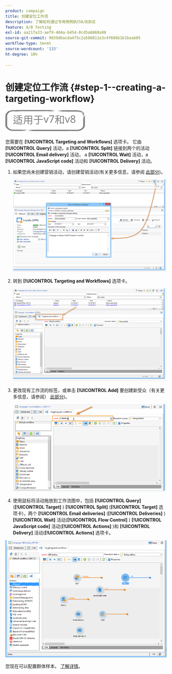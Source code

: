 ```yaml
---
product: campaign
title: 创建定位工作流
description: 了解如何通过专用用例执行A/B测试
feature: A/B Testing
exl-id: aa21fa33-aef9-484a-b454-0cd5a6868a98
source-git-commit: 9839dbacda475c2a586811e3c4f686b1b1baab05
workflow-type: tm+mt
source-wordcount: '133'
ht-degree: 10%

---
```


# 创建定位工作流 {#step-1--creating-a-targeting-workflow}

![](../../assets/common.svg)

您需要在 **[!UICONTROL Targeting and Workflows]** 选项卡。 它由 **[!UICONTROL Query]** 活动，a **[!UICONTROL Split]** 链接到两个的活动 **[!UICONTROL Email delivery]** 活动， a **[!UICONTROL Wait]** 活动，a **[!UICONTROL JavaScript code]** 活动和 **[!UICONTROL Delivery]** 活动。

1. 如果您尚未创建营销活动，请创建营销活动(有关更多信息，请参阅 [此部分](../../campaign/using/setting-up-marketing-campaigns.md#creating-a-campaign))。

   ![](assets/use_case_abtesting_targetwkfl_001.png)

1. 转到 **[!UICONTROL Targeting and Workflows]** 选项卡。

   ![](assets/use_case_abtesting_targetwkfl_002.png)

1. 更改现有工作流的标签，或单击 **[!UICONTROL Add]** 要创建新受众（有关更多信息，请参阅） [此部分](../../campaign/using/marketing-campaign-deliveries.md#selecting-the-target-population))。

   ![](assets/use_case_abtesting_targetwkfl_003.png)

1. 使用鼠标将活动拖放到工作流图中，包括 **[!UICONTROL Query]** (**[!UICONTROL Target]** ) **[!UICONTROL Split]** (**[!UICONTROL Target]** 选项卡)，两个 **[!UICONTROL Email deliveries]** (**[!UICONTROL Deliveries]** ) **[!UICONTROL Wait]** 活动(**[!UICONTROL Flow Control]** ) **[!UICONTROL JavaScript code]** 活动(**[!UICONTROL Actions]** )和 **[!UICONTROL Delivery]** 活动(**[!UICONTROL Actions]** 选项卡。

![](assets/use_case_abtesting_targetwkfl_004.png)

您现在可以配置群体样本。 [了解详情](a-b-testing-uc-population-samples.md)。
